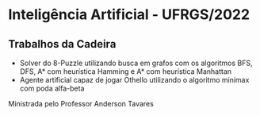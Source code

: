 # Inteligência Artificial - UFRGS/2022
## Trabalhos da Cadeira
- Solver do 8-Puzzle utilizando busca em grafos com os algoritmos BFS, DFS, A* com heurística Hamming e A* com heurística Manhattan
- Agente artificial capaz de jogar Othello utilizando o algoritmo minimax com poda alfa-beta


Ministrada pelo Professor Anderson Tavares
